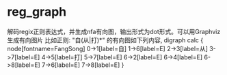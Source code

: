 # reg_graph
解码regix正则表达式，并生成nfa有向图，输出形式为dot形式。可以用Graphviz生成有向图片
比如正则:
	"自(从|打)*"
的有向图如下列内容,
digraph calc {
	node[fontname=FangSong]
	0->1[label=自]
	1->6[label=E]
	2->3[label=从]
	3->7[label=E]
	4->5[label=打]
	5->7[label=E]
	6->2[label=E]
	6->4[label=E]
	6->8[label=E]
	7->6[label=E]
	7->8[label=E]
}
